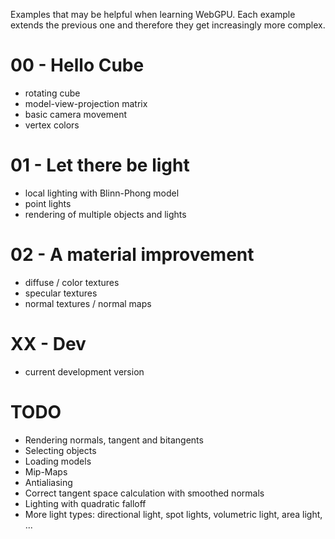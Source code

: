 Examples that may be helpful when learning WebGPU. Each example extends the previous one and therefore they get increasingly more complex.

# 00 - Hello Cube

* rotating cube
* model-view-projection matrix
* basic camera movement
* vertex colors

# 01 - Let there be light

* local lighting with Blinn-Phong model
* point lights
* rendering of multiple objects and lights

# 02 - A material improvement

* diffuse / color textures
* specular textures
* normal textures / normal maps

# XX - Dev

* current development version

# TODO

* Rendering normals, tangent and bitangents
* Selecting objects
* Loading models
* Mip-Maps
* Antialiasing
* Correct tangent space calculation with smoothed normals
* Lighting with quadratic falloff
* More light types: directional light, spot lights, volumetric light, area light, ...
